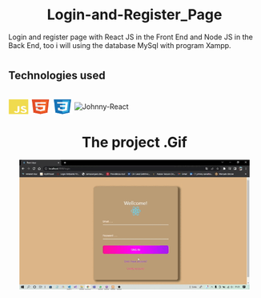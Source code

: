<h1 align="center">Login-and-Register_Page</h1>
Login and register page with React JS in the Front End and Node JS in the Back End, too i will using the database MySql with program Xampp.<br>

# <h2> Technologies used </h2>
<div style="display: inline_block"><br>
  <img align="center" alt="Johnny-Js" height="30" width="40" src="https://raw.githubusercontent.com/devicons/devicon/master/icons/javascript/javascript-plain.svg">
<img align="center" alt="Johnny-HTML" height="30" width="40" src="https://raw.githubusercontent.com/devicons/devicon/master/icons/html5/html5-original.svg">
  <img align="center" alt="Johnny-CSS" height="30" width="40" src="https://raw.githubusercontent.com/devicons/devicon/master/icons/css3/css3-original.svg">
<img align="center" alt="Johnny-React" height="30" width="40" src="https://cdn.jsdelivr.net/gh/devicons/devicon/icons/react/react-original.svg">
</div>

# <h1 align="center"> The project .Gif </h1>
<P align="center">
    <img alt="Login-Page-React" width="460px" heigth="720px" src="src/assets/Readme/LoginAndRegisterPage.gif">
</P>
